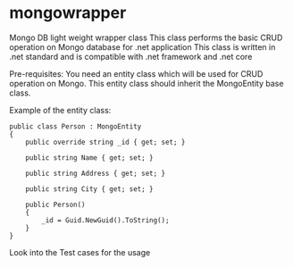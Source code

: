 # mongowrapper
Mongo DB light weight wrapper class
This class performs the basic CRUD operation on Mongo database for .net application
This class is written in .net standard and is compatible with .net framework and .net core

Pre-requisites:
You need an entity class which will be used for CRUD operation on Mongo. This entity class should inherit the MongoEntity base class.

Example of the entity class:

    public class Person : MongoEntity
    {
        public override string _id { get; set; }

        public string Name { get; set; }

        public string Address { get; set; }

        public string City { get; set; }

        public Person()
        {
            _id = Guid.NewGuid().ToString();
        }
    }
    
Look into the Test cases for the usage
      
      
